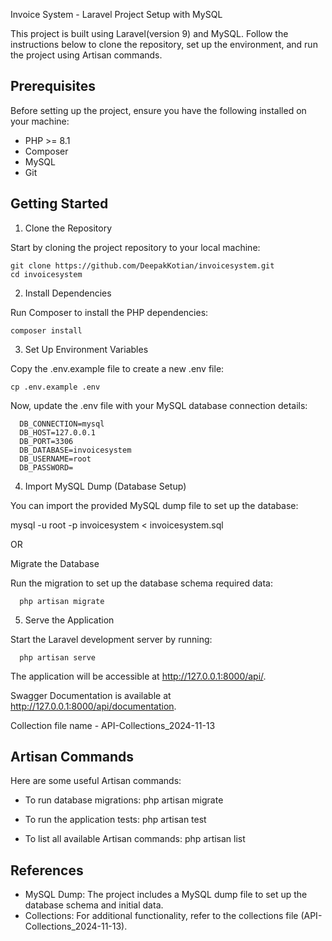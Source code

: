 Invoice System - Laravel Project Setup with MySQL

This project is built using Laravel(version 9) and MySQL. Follow the instructions below to clone the repository, set up the environment, and run the project using Artisan commands.

Prerequisites
-------------
Before setting up the project, ensure you have the following installed on your machine:

- PHP >= 8.1
- Composer
- MySQL
- Git

Getting Started
---------------
1. Clone the Repository

Start by cloning the project repository to your local machine:

    git clone https://github.com/DeepakKotian/invoicesystem.git
    cd invoicesystem

2. Install Dependencies

Run Composer to install the PHP dependencies:

    composer install

3. Set Up Environment Variables

Copy the .env.example file to create a new .env file:

    cp .env.example .env

Now, update the .env file with your MySQL database connection details:

      DB_CONNECTION=mysql
      DB_HOST=127.0.0.1
      DB_PORT=3306
      DB_DATABASE=invoicesystem
      DB_USERNAME=root
      DB_PASSWORD=

4. Import MySQL Dump (Database Setup)

You can import the provided MySQL dump file to set up the database:

mysql -u root -p invoicesystem < invoicesystem.sql

OR

Migrate the Database

Run the migration to set up the database schema required data:

      php artisan migrate 

5. Serve the Application

Start the Laravel development server by running:

      php artisan serve

The application will be accessible at http://127.0.0.1:8000/api/.

Swagger Documentation is available at http://127.0.0.1:8000/api/documentation.

Collection file name - API-Collections_2024-11-13

Artisan Commands
----------------
Here are some useful Artisan commands:

- To run database migrations:
        php artisan migrate

- To run the application tests:
        php artisan test

- To list all available Artisan commands:
        php artisan list

References
----------
- MySQL Dump: The project includes a MySQL dump file to set up the database schema and initial data.
- Collections: For additional functionality, refer to the collections file (API-Collections_2024-11-13).
